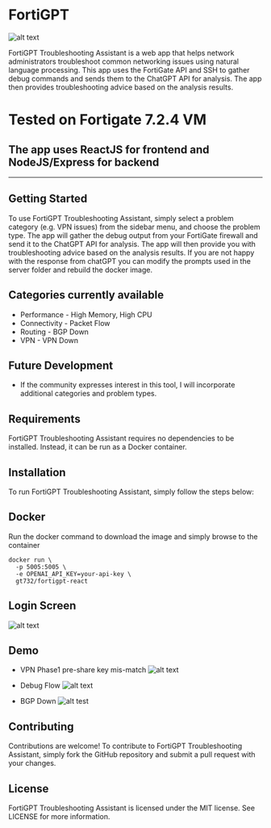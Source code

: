# FortiGPT
![alt text](https://i.imgur.com/benUs5x.png)

FortiGPT Troubleshooting Assistant is a web app that helps network administrators troubleshoot common networking issues using natural language processing. This app uses the FortiGate API and SSH to gather debug commands and sends them to the ChatGPT API for analysis. The app then provides troubleshooting advice based on the analysis results.

# Tested on Fortigate 7.2.4 VM
## The app uses ReactJS for frontend and NodeJS/Express for backend
---------
## Getting Started

To use FortiGPT Troubleshooting Assistant, simply select a problem category (e.g. VPN issues) from the sidebar menu, and choose the problem type. The app will gather the debug output from your FortiGate firewall and send it to the ChatGPT API for analysis. The app will then provide you with troubleshooting advice based on the analysis results. If you are not happy with the response from chatGPT you can modify the prompts used in the server folder and rebuild the docker image.

## Categories currently available
- Performance - High Memory, High CPU
- Connectivity - Packet Flow
- Routing - BGP Down
- VPN - VPN Down

## Future Development
- If the community expresses interest in this tool, I will incorporate additional categories and problem types.

## Requirements

FortiGPT Troubleshooting Assistant requires no dependencies to be installed. Instead, it can be run as a Docker container.

## Installation

To run FortiGPT Troubleshooting Assistant, simply follow the steps below:

## Docker


Run the docker command to download the image and simply browse to the container
```
docker run \
  -p 5005:5005 \
  -e OPENAI_API_KEY=your-api-key \
  gt732/fortigpt-react
```

## Login Screen

![alt text](https://i.imgur.com/0iEmaGU.png)
## Demo
- VPN Phase1 pre-share key mis-match
![alt text](https://i.imgur.com/gew7aza.png)

- Debug Flow
![alt text](https://i.imgur.com/BErqcs5.png)

- BGP Down
![alt test](https://i.imgur.com/0k5XH4i.png)
## Contributing
Contributions are welcome! To contribute to FortiGPT Troubleshooting Assistant, simply fork the GitHub repository and submit a pull request with your changes.

## License
FortiGPT Troubleshooting Assistant is licensed under the MIT license. See LICENSE for more information.